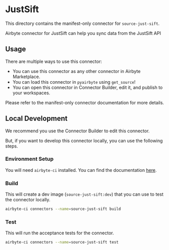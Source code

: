 # JustSift
This directory contains the manifest-only connector for `source-just-sift`.

Airbyte connector for JustSift can help you sync data from the JustSift API

## Usage
There are multiple ways to use this connector:
- You can use this connector as any other connector in Airbyte Marketplace.
- You can load this connector in `pyairbyte` using `get_source`!
- You can open this connector in Connector Builder, edit it, and publish to your workspaces.

Please refer to the manifest-only connector documentation for more details.

## Local Development
We recommend you use the Connector Builder to edit this connector.

But, if you want to develop this connector locally, you can use the following steps.

### Environment Setup
You will need `airbyte-ci` installed. You can find the documentation [here](airbyte-ci).

### Build
This will create a dev image (`source-just-sift:dev`) that you can use to test the connector locally.
```bash
airbyte-ci connectors --name=source-just-sift build
```

### Test
This will run the acceptance tests for the connector.
```bash
airbyte-ci connectors --name=source-just-sift test
```

